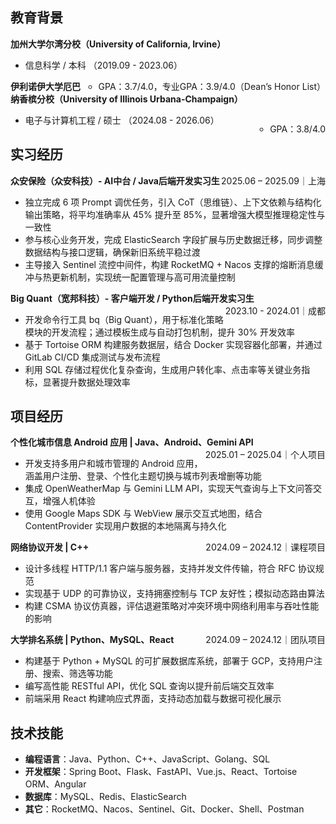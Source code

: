 ## 教育背景

**加州大学尔湾分校（University of California, Irvine）**  
- 信息科学 / 本科 （2019.09 - 2023.06）<span style="float:right"> 
    - GPA：3.7/4.0，专业GPA：3.9/4.0（Dean’s Honor List）</span>

**伊利诺伊大学厄巴纳香槟分校（University of Illinois Urbana-Champaign）**  
- 电子与计算机工程 / 硕士 （2024.08 - 2026.06）<span style="float:right"> 
    - GPA：3.8/4.0</span>

## 实习经历
**众安保险（众安科技）- AI中台 / Java后端开发实习生** <span style="float:right">2025.06 – 2025.09｜上海</span>
- 独立完成 6 项 Prompt 调优任务，引入 CoT（思维链）、上下文依赖与结构化输出策略，将平均准确率从 45% 提升至 85%，显著增强大模型推理稳定性与一致性
- 参与核心业务开发，完成 ElasticSearch 字段扩展与历史数据迁移，同步调整数据结构与接口逻辑，确保新旧系统平稳过渡
- 主导接入 Sentinel 流控中间件，构建 RocketMQ + Nacos 支撑的熔断消息缓冲与热更新机制，实现统一配置管理与高可用流量控制

**Big Quant（宽邦科技）- 客户端开发 / Python后端开发实习生** <span style="float:right">2023.10 - 2024.01｜成都</span>
- 开发命令行工具 bq（Big Quant），用于标准化策略模块的开发流程；通过模板生成与自动打包机制，提升 30% 开发效率
- 基于 Tortoise ORM 构建服务数据层，结合 Docker 实现容器化部署，并通过 GitLab CI/CD 集成测试与发布流程
- 利用 SQL 存储过程优化复杂查询，生成用户转化率、点击率等关键业务指标，显著提升数据处理效率

## 项目经历
**个性化城市信息 Android 应用 | Java、Android、Gemini API** <span style="float:right">2025.01 – 2025.04｜个人项目</span>  
- 开发支持多用户和城市管理的 Android 应用，涵盖用户注册、登录、个性化主题切换与城市列表增删等功能  
- 集成 OpenWeatherMap 与 Gemini LLM API，实现天气查询与上下文问答交互，增强人机体验  
- 使用 Google Maps SDK 与 WebView 展示交互式地图，结合 ContentProvider 实现用户数据的本地隔离与持久化  

**网络协议开发 | C++** <span style="float:right">2024.09 – 2024.12｜课程项目</span>  
- 设计多线程 HTTP/1.1 客户端与服务器，支持并发文件传输，符合 RFC 协议规范  
- 实现基于 UDP 的可靠协议，支持拥塞控制与 TCP 友好性；模拟动态路由算法
- 构建 CSMA 协议仿真器，评估退避策略对冲突环境中网络利用率与吞吐性能的影响  

**大学排名系统 | Python、MySQL、React** <span style="float:right">2024.09 – 2024.12｜团队项目</span>  
- 构建基于 Python + MySQL 的可扩展数据库系统，部署于 GCP，支持用户注册、搜索、筛选等功能  
- 编写高性能 RESTful API，优化 SQL 查询以提升前后端交互效率  
- 前端采用 React 构建响应式界面，支持动态加载与数据可视化展示  


## 技术技能
- **编程语言**：Java、Python、C++、JavaScript、Golang、SQL  
- **开发框架**：Spring Boot、Flask、FastAPI、Vue.js、React、Tortoise ORM、Angular  
- **数据库**：MySQL、Redis、ElasticSearch  
- **其它**：RocketMQ、Nacos、Sentinel、Git、Docker、Shell、Postman  

